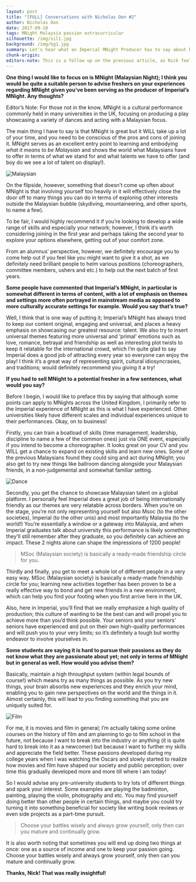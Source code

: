 ```yaml
---
layout: post
title: "[FULL] Conversations with Nicholas Oon #2"
author: Nicholas Oon
date: 2017-09-10
tags: MNight Malaysia passion extracurricular
silhouette: /img/sil1.jpg
background: /img/bg1.jpg
summary: Let's hear what an Imperial MNight Producer has to say about his show! 
chunk-origin: 
editors-note: This is a follow up on the previous article, as Nick feels he has more to share. Once again, “Hi, Nick!”
---
```


**One thing I would like to focus on is MNight (Malaysian Night); I think you would be quite a suitable person to advise freshers on your experiences regarding MNight given you’ve been serving as the producer of Imperial’s MNight. Any thoughts?**

<div class='editors-note'>
Editor’s Note: For those not in the know, MNight is a cultural performance commonly held in many universities in the UK, focusing on producing a play showcasing a variety of dances and acting with a Malaysian focus. 
</div>

The main thing I have to say is that MNight is great but it WILL take up a lot of your time, and you need to be conscious of the pros and cons of joining it. MNight serves as an excellent entry point to learning and embodying *what it means to be Malaysian* and shows the world what Malaysians have to offer in terms of what we stand for and what talents we have to offer (and boy do we see a lot of talent on display!). 

![Malaysian](https://kualistories.github.io/img/Malaysian.jpg)

On the flipside, however, something that doesn’t come up often about MNight is that involving yourself too heavily in it will effectively close the door off to many things you can do in terms of exploring other interests outside the Malaysian bubble (skydiving, mountaineering, and other sports, to name a few).

To be fair, I would highly recommend it if you’re looking to develop a wide range of skills and especially your network; however, I think it’s worth considering joining in the first year and perhaps taking the second year to explore your options elsewhere, getting out of your comfort zone. 

From an alumnus’ perspective, however, we definitely encourage you to come help out if you feel like you might want to give it a shot, as we definitely need brilliant people to helm various positions (choreographers, committee members, ushers and etc.) to help out the next batch of first years. 

**Some people have commented that Imperial’s MNight, in particular is somewhat different in terms of content, with a lot of emphasis on themes and settings more often portrayed in mainstream media as opposed to more culturally accurate settings for example. Would you say that’s true?**

Well, I think that is one way of putting it; Imperial’s MNight has always tried to keep our content original, engaging and universal, and places a heavy emphasis on showcasing our greatest resource: talent. We also try to insert universal themes featuring more universal and ‘primal’ emotions such as love, romance, betrayal and friendship as well as interesting plot twists to keep it relatable for the international crowd, which I’m quite glad to say Imperial does a good job of attracting every year so everyone can enjoy the play! I think it’s a great way of representing spirit, cultural idiosyncrasies, and traditions; would definitely recommend you giving it a try!

**If you had to sell MNight to a potential fresher in a few sentences, what would you say?**

Before I begin, I would like to preface this by saying that although some points can apply to MNights across the United Kingdom, I primarily refer to the Imperial experience of MNight as this is what I have experienced.  Other universities likely have different scales and individual experiences unique to their performances. Okay, on to business!

Firstly, you can train a boatload of skills (time management, leadership, discipline to name a few of the common ones) just via ONE event, especially if you intend to become a choreographer. It looks great on your CV and you WILL get a chance to expand on existing skills and learn new ones. Some of the previous Malaysians found they could sing and act during MNight; you also get to try new things like ballroom dancing alongside your Malaysian friends, in a non-judgemental and somewhat familiar setting. 

![Dance](https://kualistories.github.io/img/Dance.jpg)

Secondly, you get the chance to showcase Malaysian talent on a global platform. I personally feel Imperial does a great job of being internationally friendly as our themes are very relatable across borders. When you’re on the stage, you’re not only representing yourself but also Msoc (to the other societies), Imperial (to the other unis) and most importantly Malaysia (to the world!) You’re essentially a window or a gateway into Malaysia, and when Imperial graduates talk about university this performance is likely something they’ll still remember after they graduate, so you definitely can achieve an impact. These 2 nights alone can shape the impressions of 1200 people! 

>MSoc (Malaysian society) is basically a ready-made friendship circle for you.

Thirdly and finally, you get to meet a whole lot of different people in a very easy way. MSoc (Malaysian society) is basically a ready-made friendship circle for you; learning new activities together has been proven to be a really effective way to bond and get new friends in a new environment, which can help you find your footing when you first arrive here in the UK. 

Also, here in Imperial, you’ll find that we really emphasize a high quality of production; this culture of wanting to be the best can and will propel you to achieve more than you’d think possible. Your seniors and your seniors’ seniors have experienced and put on their own high-quality performances and will push you to your very limits; so it’s definitely a tough but worthy endeavor to involve yourselves in. 

**Some students are saying it is hard to pursue their passions as they do not know what they are passionate about yet; not only in terms of MNight but in general as well. How would you advise them?**

Basically, maintain a high throughput system (within legal bounds of course!) which means try as many things as possible. As you try new things, your brain absorbs new experiences and they enrich your mind, enabling you to gain new perspectives on the world and the things in it. Almost certainly, this will lead to you finding something that you are uniquely suited for. 

![Film](https://kualistories.github.io/img/Film.jpg)

For me, it is movies and film in general; I’m actually taking some online courses on the history of film and am planning to go to film school in the future, not because I want to break into the industry or anything (it is quite hard to break into it as a newcomer) but because I want to further my skills and appreciate the field better. These passions developed during my college years when I was watching the Oscars and slowly started to realize how movies and film have shaped our society and public perception; over time this gradually developed more and more till where I am today! 

So I would advise any pre-university students to try lots of different things and spark your interest. Some examples are playing the badminton, painting, playing the violin, photography and etc. You may find yourself doing better than other people in certain things, and maybe you could try turning it into something beneficial for society like writing book reviews or even side projects as a part-time pursuit. 

>Choose your battles wisely and always grow yourself, only then can you mature and continually grow.

It is also worth noting that sometimes you will end up doing two things at once: one as a source of income and one to keep your passion going. Choose your battles wisely and always grow yourself, only then can you mature and continually grow. 

**Thanks, Nick! That was really insightful!**
